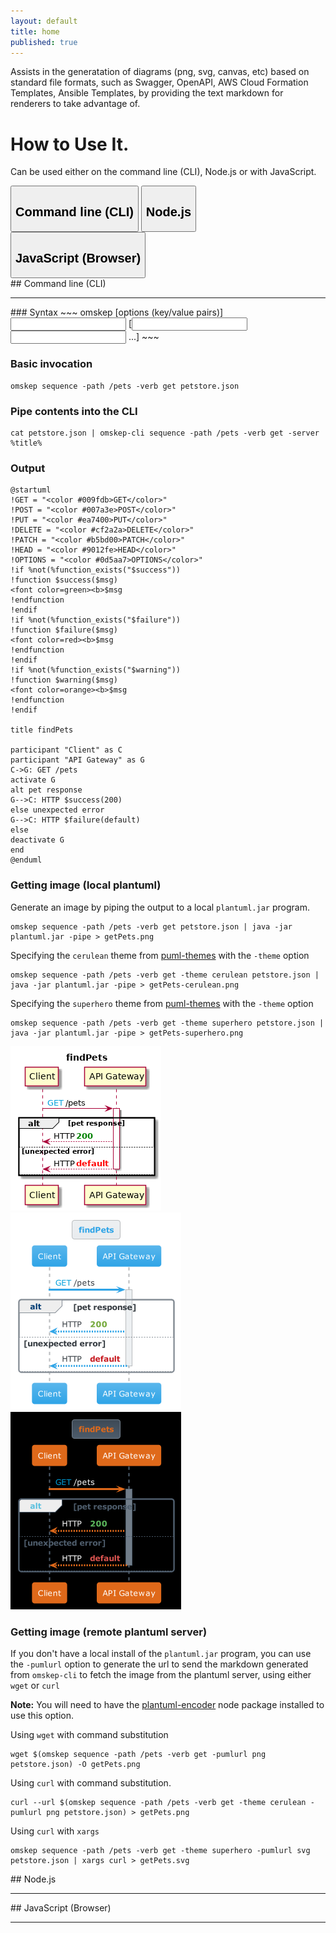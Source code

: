 ```yaml
---
layout: default
title: home
published: true
---
```


Assists in the generatation of diagrams (png, svg, canvas, etc) based on standard file formats, such as Swagger, OpenAPI, AWS Cloud Formation Templates, Ansible Templates, by providing the text markdown for renderers to take advantage of.

# How to Use It.
Can be used either on the command line (CLI), Node.js or with JavaScript.


<div style="display:block" class="tab black" markdown="1">
  <button id="text-btn" class="tablinks button active" onclick="openTab('cli')"><h2>Command line (CLI)</h2></button>
  <button id="diagram-btn" class="tablinks button" onclick="openTab('node')"><h2>Node.js</h2></button>
  <button id="diagram-btn" class="tablinks button" onclick="openTab('js')"><h2>JavaScript (Browser)</h2></button>
</div>


<div style="display:block" id="cli" class="tabcontent" style="display: block;" markdown="1">
## Command line (CLI)
<hr/>
### Syntax
~~~
omskep <diagram type> [options (key/value pairs)] <input file> [<input file> <input file> ...]
~~~

### Basic invocation
~~~
omskep sequence -path /pets -verb get petstore.json
~~~

### Pipe contents into the CLI
~~~
cat petstore.json | omskep-cli sequence -path /pets -verb get -server %title% 
~~~

### Output
~~~
@startuml
!GET = "<color #009fdb>GET</color>"
!POST = "<color #007a3e>POST</color>"
!PUT = "<color #ea7400>PUT</color>"
!DELETE = "<color #cf2a2a>DELETE</color>"
!PATCH = "<color #b5bd00>PATCH</color>"
!HEAD = "<color #9012fe>HEAD</color>"
!OPTIONS = "<color #0d5aa7>OPTIONS</color>"
!if %not(%function_exists("$success"))
!function $success($msg)
<font color=green><b>$msg
!endfunction
!endif
!if %not(%function_exists("$failure"))
!function $failure($msg)
<font color=red><b>$msg
!endfunction
!endif
!if %not(%function_exists("$warning"))
!function $warning($msg)
<font color=orange><b>$msg
!endfunction
!endif

title findPets

participant "Client" as C
participant "API Gateway" as G
C->G: GET /pets
activate G
alt pet response
G-->C: HTTP $success(200)
else unexpected error
G-->C: HTTP $failure(default)
else 
deactivate G
end
@enduml

~~~

### Getting image (local plantuml)
Generate an image by piping the output to a local ``plantuml.jar`` program.
~~~
omskep sequence -path /pets -verb get petstore.json | java -jar plantuml.jar -pipe > getPets.png
~~~
Specifying the ``cerulean`` theme from [puml-themes](https://bschwarz.github.io/puml-themes/) with the ``-theme`` option
~~~
omskep sequence -path /pets -verb get -theme cerulean petstore.json | java -jar plantuml.jar -pipe > getPets-cerulean.png
~~~
Specifying the ``superhero`` theme from [puml-themes](https://bschwarz.github.io/puml-themes/) with the ``-theme`` option
~~~
omskep sequence -path /pets -verb get -theme superhero petstore.json | java -jar plantuml.jar -pipe > getPets-superhero.png
~~~

![getPets Diagram](getPets.png) ![getPets Cerulean Diagram](getPets-cerulean.png) ![getPets Superhero Diagram](getPets-superhero.png)

### Getting image (remote plantuml server)
If you don't have a local install of the ``plantuml.jar`` program, you can use the ``-pumlurl`` option to generate the url to send the markdown generated from ``omskep-cli`` to fetch the image from the plantuml server, using either ``wget`` or ``curl``

**Note:** You will need to have the [plantuml-encoder](https://www.npmjs.com/package/plantuml-encoder) node package installed to use this option.

Using ``wget`` with command substitution
~~~
wget $(omskep sequence -path /pets -verb get -pumlurl png petstore.json) -O getPets.png
~~~
Using ``curl`` with command substitution.
~~~
curl --url $(omskep sequence -path /pets -verb get -theme cerulean -pumlurl png petstore.json) > getPets.png
~~~
Using ``curl`` with ``xargs``
~~~
omskep sequence -path /pets -verb get -theme superhero -pumlurl svg  petstore.json | xargs curl > getPets.svg
~~~
</div>


<div style="display:block" id="node" class="tabcontent" style="display: block;" markdown="1">
## Node.js
<hr/>
</div>


<div style="display:block" id="js" class="tabcontent" style="display: block;" markdown="1">
## JavaScript (Browser)
<hr/>
</div>


<script>
function openTab(name) {
  var i;
  var x = document.getElementsByClassName("tabcontent");
  for (i = 0; i < x.length; i++) {
    x[i].style.display = "none";
  }
  var x = document.getElementsByClassName("tablinks");
  for (i = 0; i < x.length; i++) {
    x[i].classList.remove("active");
  }
  document.getElementById(name).style.display = "block";
  document.getElementById(name+'-btn').classList.add("active");
}
</script>
